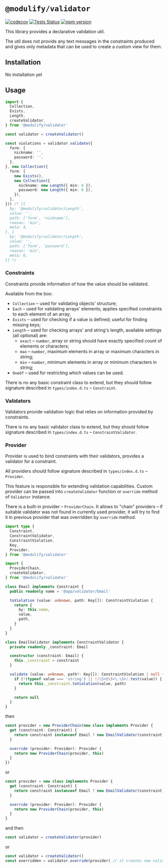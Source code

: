 # `@modulify/validator`

[![codecov](https://codecov.io/gh/modulify/validator/branch/main/graph/badge.svg)](https://codecov.io/gh/modulify/validator)
[![Tests Status](https://github.com/modulify/validator/actions/workflows/tests.yml/badge.svg)](https://github.com/modulify/validator/actions)
[![npm version](https://badge.fury.io/js/%40modulify%2Fvalidator.svg)](https://www.npmjs.com/package/@modulify/validator)


This library provides a declarative validation util.

The util does not provide any text messages in the constraints produced and gives only metadata that can
be used to create a custom view for them.

## Installation

No installation yet

## Usage

```typescript
import {
  Collection,
  Exists,
  Length,
  createValidator,
} from '@modulify/validator'

const validator = createValidator()

const violations = validator.validate({
  form: {
    nickname: '',
    password: '',
  },
}, new Collection({
  form: [
    new Exists(),
    new Collection({
      nickname: new Length({ min: 4 }),
      password: new Length({ min: 6 }),
    }),
  ],
})) /* [{
  by: '@modulify/validator/Length',
  value: '',
  path: ['form', 'nickname'],
  reason: 'min',
  meta: 4,
}, {
  by: '@modulify/validator/Length',
  value: '',
  path: ['form', 'password'],
  reason: 'min',
  meta: 6,
}] */
```

### Constraints

Constraints provide information of how the value should be validated.

Available from the box:

* `Collection` &ndash; used for validating objects' structure;
* `Each` &ndash; used for validating arrays' elements; applies specified constraints to each element of an array;
* `Exists` &ndash; used for checking if a value is defined; useful for finding missing keys;
* `Length` &ndash; used for checking arrays' and string's length, available settings (all optional) are:
  * `exact` &ndash; `number`, array or string should have exactly specified count of elements or characters;
  * `max` &ndash; `number`, maximum elements in array or maximum characters in string;
  * `min` &ndash; `number`, minimum elements in array or minimum characters in string;
* `OneOf` &ndash; used for restricting which values can be used.

There is no any basic constraint class to extend, but they should follow signature
described in `types/index.d.ts` &ndash; `Constraint`.

### Validators

Validators provide validation logic that relies on information provided by constraints.

There is no any basic validator class to extend, but they should follow signature
described in `types/index.d.ts` &ndash; `ConstraintValidator`.

### Provider

Provider is used to bind constraints with their validators, provides a validator for a constraint.

All providers should follow signature described in `types/index.d.ts` &ndash; `Provider`.

This feature is responsible for extending validation capabilities. Custom provider can be passed into
`createValidator` function or `override` method of `Validator` instance.

There is a built-in provider &ndash; `ProviderChain`. It allows to "chain" providers &ndash; if
suitable validator was not found in currently used provider, it will try to find it in previous provider that was
overridden by `override` method.

```typescript
import type {
  Constraint,
  ConstraintValidator,
  ConstraintViolation,
  Key,
  Provider,
} from '@modulify/validator'

import {
  ProviderChain,
  createValidator,
} from '@modulify/validator'

class Email implements Constraint {
  public readonly name = '@app/validator/Email'

  toViolation (value: unknown, path: Key[]): ConstraintViolation {
    return {
      by: this.name,
      value,
      path,
    }
  }
}

class EmailValidator implements ConstraintValidator {
  private readonly _constraint: Email

  constructor (constraint: Email) {
    this._constraint = constraint
  }

  validate (value: unknown, path?: Key[]): ConstraintViolation | null {
    if (!(typeof value === 'string') || !/\S+@\S+\.\S+/.test(value)) {
      return this._constraint.toViolation(value, path)
    }

    return null
  }
}
```

then

```typescript
const provider = new ProviderChain(new class implements Provider {
  get (constraint: Constraint) {
    return constraint instanceof Email ? new EmailValidator(constraint) : null
  }

  override (provider: Provider): Provider {
    return new ProviderChain(provider, this)
  }
})
```

or

```typescript
const provider = new class implements Provider {
  get (constraint: Constraint) {
    return constraint instanceof Email ? new EmailValidator(constraint) : null
  }

  override (provider: Provider): Provider {
    return new ProviderChain(provider, this)
  }
}
```

and then

```typescript
const validator = createValidator(provider)
```

or

```typescript
const validator = createValidator()
const overridden = validator.override(provider) // it creates new validator instance, so validator !== overridden
```